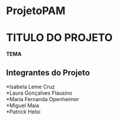 # ProjetoPAM
# TITULO DO PROJETO
**TEMA**
## Integrantes do Projeto
*Isabela Leme Cruz<br>
*Laura Gonçalves Flausino<br>
*Maria Fernanda Openheimer<br>
*Miguel Maia<br>
*Patrick Heloi<br>
